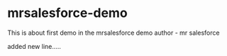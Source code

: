 # mrsalesforce-demo

This is about first demo in the mrsalesforce demo
author - mr salesforce

added new line.....
